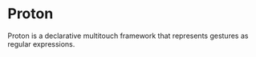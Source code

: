 Proton
======

Proton is a declarative multitouch framework that represents gestures as regular expressions.